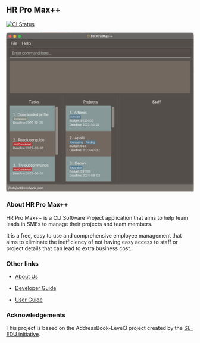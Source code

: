 ## HR Pro Max++

[![CI Status](https://github.com/AY2223S1-CS2103T-T09-3/tp/workflows/Java%20CI/badge.svg)](https://github.com/AY2223S1-CS2103T-T09-3/tp/actions)

![Ui](docs/images/Ui.png)

### About HR Pro Max++
HR Pro Max++ is a CLI Software Project application that aims to help team leads in SMEs
to manage their projects and team members.

It is a free, easy to use and comprehensive employee management that aims to eliminate
the inefficiency of not having easy access to staff or project details that
can lead to extra business cost.

### Other links

* [About Us](https://nus-cs2103-ay2223s1.github.io/tp/AboutUs.html)

* [Developer Guide](https://nus-cs2103-ay2223s1.github.io/tp/DeveloperGuide.html)

* [User Guide](https://nus-cs2103-ay2223s1.github.io/tp/UserGuide.html)

### Acknowledgements
This project is based on the AddressBook-Level3 project created by the
[SE-EDU initiative](https://se-education.org).

